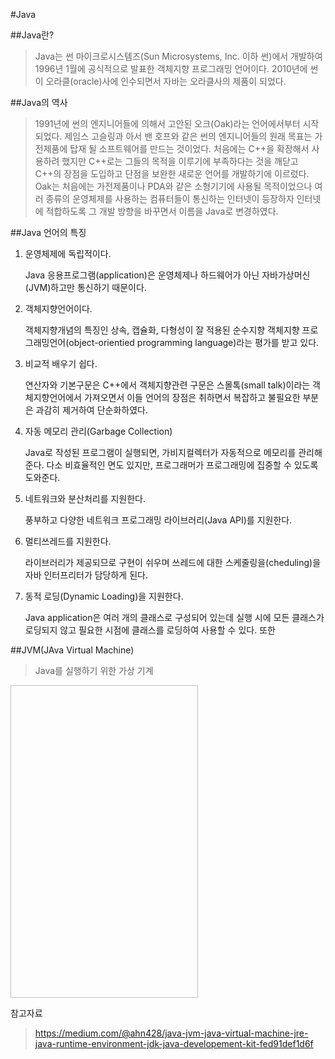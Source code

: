 #Java

##Java란?
>Java는 썬 마이크로시스템즈(Sun Microsystems, Inc. 이하 썬)에서 개발하여 1996년 1월에 공식적으로 발표한 객체지향 프로그래밍 언어이다.
2010년에 썬이 오라클(oracle)사에 인수되면서 자바는 오라클사의 제품이 되었다.

##Java의 역사
> 1991년에 썬의 엔지니어들에 의해서 고안된 오크(Oak)라는 언어에서부터 시작되었다.
> 제임스 고슬링과 아서 밴 호프와 같은 썬의 엔지니어들의 원래 목표는 가전제품에 탑재 될 소프트웨어를 만드는 것이었다. 처음에는 C++을 확장해서 사용하려 했지만 C++로는 그들의 목적을 이루기에 부족하다는 것을 깨닫고 C++의 장점을 도입하고 단점을 보완한 새로운 언어를 개발하기에 이르렀다.
Oak는 처음에는 가전제품이나 PDA와 같은 소형기기에 사용될 목적이었으나 여러 종류의 운영체제를 사용하는 컴퓨터들이 통신하는 인터넷이 등장하자 인터넷에 적합하도록 그 개발 방향을 바꾸면서 이름을 Java로 변경하였다.


##Java 언어의 특징
1. 운영체제에 독립적이다.
  
   Java 응용프로그램(application)은 운영체제나 하드웨어가 아닌 자바가상머신(JVM)하고만 통신하기 때문이다.

2. 객체지향언어이다.

   객체지향개념의 특징인 상속, 캡슐화, 다형성이 잘 적용된 순수지향 객체지향 프로그래밍언어(object-orientied programming language)라는 평가를 받고 있다.

3. 비교적 배우기 쉽다.

   연산자와 기본구문은 C++에서 객체지향관련 구문은 스몰톡(small talk)이라는 객체지향언어에서 가져오면서 이들 언어의 장점은 취하면서 복잡하고 불필요한 부분은 과감히 제거하여 단순화하였다.

4. 자동 메모리 관리(Garbage Collection)
   
   Java로 작성된 프로그램이 실행되면, 가비지컬렉터가 자동적으로 메모리를 관리해준다. 다소 비효율적인 면도 있지만, 프로그래머가 프로그래밍에 집중할 수 있도록 도와준다.

5. 네트워크와 분산처리를 지원한다.

   풍부하고 다양한 네트워크 프로그래밍 라이브러리(Java API)를 지원한다.

6. 멀티쓰레드를 지원한다.
   
   라이브러리가 제공되므로 구현이 쉬우며 쓰레드에 대한 스케줄링을(cheduling)을 자바 인터프리터가 담당하게 된다.

7. 동적 로딩(Dynamic Loading)을 지원한다.

   Java application은 여러 개의 클래스로 구성되어 있는데 실행 시에 모든 클래스가 로딩되지 않고 필요한 시점에 클래스를 로딩하여 사용할 수 있다. 또한 


##JVM(JAva Virtual Machine)
> Java를 실행하기 위한 가상 기계

<pre>
<img src"../img/jvm.png width="300" height="500"/>
</pre>


참고자료
>https://medium.com/@ahn428/java-jvm-java-virtual-machine-jre-java-runtime-environment-jdk-java-developement-kit-fed91def1d6f